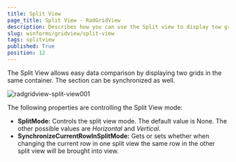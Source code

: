 ```yaml
---
title: Split View
page_title: Split View - RadGridView
description: Describes how you can use the Split view to display tow grid withing the same container which allows easy data comparison.  
slug: winforms/gridview/split-view
tags: splitview
published: True
position: 12
---
```


The Split View allows easy data comparison by displaying two grids in the same container. The section can be synchronized as well.  

![radgridview-split-view001](images/radgridview-split-view.png)

The following properties are controlling the Split View mode:

* __SplitMode:__ Controls the split view mode. The default value is None. The other possible values are *Horizontal* and *Vertical*. 
* __SynchronizeCurrentRowInSplitMode:__ Gets or sets whether when changing the current row in one split view the same row in the other split view will be brought into view.
